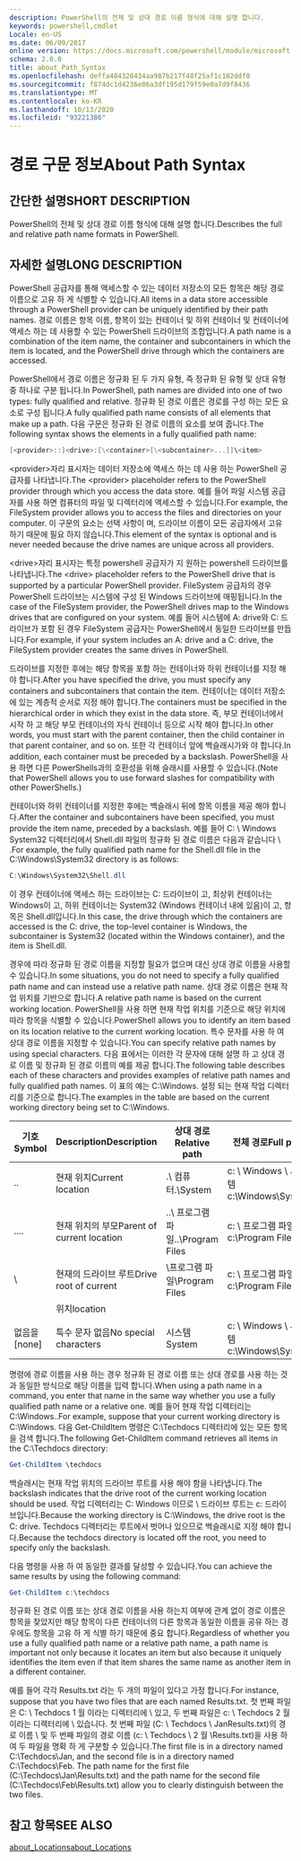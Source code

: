 ```yaml
---
description: PowerShell의 전체 및 상대 경로 이름 형식에 대해 설명 합니다.
keywords: powershell,cmdlet
Locale: en-US
ms.date: 06/09/2017
online version: https://docs.microsoft.com/powershell/module/microsoft.powershell.core/about/about_path_syntax?view=powershell-6&WT.mc_id=ps-gethelp
schema: 2.0.0
title: about_Path_Syntax
ms.openlocfilehash: deffa484328434aa987b217f48f25af1c182ddf0
ms.sourcegitcommit: f874dc1d4236e06a3df195d179f59e0a7d9f8436
ms.translationtype: MT
ms.contentlocale: ko-KR
ms.lasthandoff: 10/13/2020
ms.locfileid: "93221386"
---
```

# <a name="about-path-syntax"></a><span data-ttu-id="a8f65-104">경로 구문 정보</span><span class="sxs-lookup"><span data-stu-id="a8f65-104">About Path Syntax</span></span>

## <a name="short-description"></a><span data-ttu-id="a8f65-105">간단한 설명</span><span class="sxs-lookup"><span data-stu-id="a8f65-105">SHORT DESCRIPTION</span></span>
<span data-ttu-id="a8f65-106">PowerShell의 전체 및 상대 경로 이름 형식에 대해 설명 합니다.</span><span class="sxs-lookup"><span data-stu-id="a8f65-106">Describes the full and relative path name formats in  PowerShell.</span></span>

## <a name="long-description"></a><span data-ttu-id="a8f65-107">자세한 설명</span><span class="sxs-lookup"><span data-stu-id="a8f65-107">LONG DESCRIPTION</span></span>

<span data-ttu-id="a8f65-108">PowerShell 공급자를 통해 액세스할 수 있는 데이터 저장소의 모든 항목은 해당 경로 이름으로 고유 하 게 식별할 수 있습니다.</span><span class="sxs-lookup"><span data-stu-id="a8f65-108">All items in a data store accessible through a PowerShell provider can be uniquely identified by their path names.</span></span> <span data-ttu-id="a8f65-109">경로 이름은 항목 이름, 항목이 있는 컨테이너 및 하위 컨테이너 및 컨테이너에 액세스 하는 데 사용할 수 있는 PowerShell 드라이브의 조합입니다.</span><span class="sxs-lookup"><span data-stu-id="a8f65-109">A path name is a combination of the item name, the container and subcontainers in which the item is located, and the PowerShell drive through which the containers are accessed.</span></span>

<span data-ttu-id="a8f65-110">PowerShell에서 경로 이름은 정규화 된 두 가지 유형, 즉 정규화 된 유형 및 상대 유형 중 하나로 구분 됩니다.</span><span class="sxs-lookup"><span data-stu-id="a8f65-110">In PowerShell, path names are divided into one of two types: fully qualified and relative.</span></span> <span data-ttu-id="a8f65-111">정규화 된 경로 이름은 경로를 구성 하는 모든 요소로 구성 됩니다.</span><span class="sxs-lookup"><span data-stu-id="a8f65-111">A fully qualified path name consists of all elements that make up a path.</span></span> <span data-ttu-id="a8f65-112">다음 구문은 정규화 된 경로 이름의 요소를 보여 줍니다.</span><span class="sxs-lookup"><span data-stu-id="a8f65-112">The following syntax shows the elements in a fully qualified path name:</span></span>

```powershell
[<provider>::]<drive>:[\<container>[\<subcontainer>...]]\<item>
```

<span data-ttu-id="a8f65-113">\<provider\>자리 표시자는 데이터 저장소에 액세스 하는 데 사용 하는 PowerShell 공급자를 나타냅니다.</span><span class="sxs-lookup"><span data-stu-id="a8f65-113">The \<provider\> placeholder refers to the PowerShell provider through which you access the data store.</span></span> <span data-ttu-id="a8f65-114">예를 들어 파일 시스템 공급자를 사용 하면 컴퓨터의 파일 및 디렉터리에 액세스할 수 있습니다.</span><span class="sxs-lookup"><span data-stu-id="a8f65-114">For example, the FileSystem provider allows you to access the files and directories on your computer.</span></span> <span data-ttu-id="a8f65-115">이 구문의 요소는 선택 사항이 며, 드라이브 이름이 모든 공급자에서 고유 하기 때문에 필요 하지 않습니다.</span><span class="sxs-lookup"><span data-stu-id="a8f65-115">This element of the syntax is optional and is never needed because the drive names are unique across all providers.</span></span>

<span data-ttu-id="a8f65-116">\<drive\>자리 표시자는 특정 powershell 공급자가 지 원하는 powershell 드라이브를 나타냅니다.</span><span class="sxs-lookup"><span data-stu-id="a8f65-116">The \<drive\> placeholder refers to the PowerShell drive that is supported by a particular PowerShell provider.</span></span> <span data-ttu-id="a8f65-117">FileSystem 공급자의 경우 PowerShell 드라이브는 시스템에 구성 된 Windows 드라이브에 매핑됩니다.</span><span class="sxs-lookup"><span data-stu-id="a8f65-117">In the case of the FileSystem provider, the PowerShell drives map to the Windows drives that are configured on your system.</span></span> <span data-ttu-id="a8f65-118">예를 들어 시스템에 A: drive와 C: 드라이브가 포함 된 경우 FileSystem 공급자는 PowerShell에서 동일한 드라이브를 만듭니다.</span><span class="sxs-lookup"><span data-stu-id="a8f65-118">For example, if your system includes an A: drive and a C: drive, the FileSystem provider creates the same drives in PowerShell.</span></span>

<span data-ttu-id="a8f65-119">드라이브를 지정한 후에는 해당 항목을 포함 하는 컨테이너와 하위 컨테이너를 지정 해야 합니다.</span><span class="sxs-lookup"><span data-stu-id="a8f65-119">After you have specified the drive, you must specify any containers and subcontainers that contain the item.</span></span> <span data-ttu-id="a8f65-120">컨테이너는 데이터 저장소에 있는 계층적 순서로 지정 해야 합니다.</span><span class="sxs-lookup"><span data-stu-id="a8f65-120">The containers must be specified in the hierarchical order in which they exist in the data store.</span></span> <span data-ttu-id="a8f65-121">즉, 부모 컨테이너에서 시작 하 고 해당 부모 컨테이너의 자식 컨테이너 등으로 시작 해야 합니다.</span><span class="sxs-lookup"><span data-stu-id="a8f65-121">In other words, you must start with the parent container, then the child container in that parent container, and so on.</span></span> <span data-ttu-id="a8f65-122">또한 각 컨테이너 앞에 백슬래시가와 야 합니다.</span><span class="sxs-lookup"><span data-stu-id="a8f65-122">In addition, each container must be preceded by a backslash.</span></span> <span data-ttu-id="a8f65-123">PowerShell을 사용 하면 다른 PowerShells과의 호환성을 위해 슬래시를 사용할 수 있습니다.</span><span class="sxs-lookup"><span data-stu-id="a8f65-123">(Note that PowerShell allows you to use forward slashes for compatibility with other PowerShells.)</span></span>

<span data-ttu-id="a8f65-124">컨테이너와 하위 컨테이너를 지정한 후에는 백슬래시 뒤에 항목 이름을 제공 해야 합니다.</span><span class="sxs-lookup"><span data-stu-id="a8f65-124">After the container and subcontainers have been specified, you must provide the item name, preceded by a backslash.</span></span> <span data-ttu-id="a8f65-125">예를 들어 C: \\ Windows System32 디렉터리에서 Shell.dll 파일의 정규화 된 경로 이름은 다음과 같습니다 \\ .</span><span class="sxs-lookup"><span data-stu-id="a8f65-125">For example, the fully qualified path name for the Shell.dll file in the C:\\Windows\\System32 directory is as follows:</span></span>

```powershell
C:\Windows\System32\Shell.dll
```

<span data-ttu-id="a8f65-126">이 경우 컨테이너에 액세스 하는 드라이브는 C: 드라이브이 고, 최상위 컨테이너는 Windows이 고, 하위 컨테이너는 System32 (Windows 컨테이너 내에 있음)이 고, 항목은 Shell.dll입니다.</span><span class="sxs-lookup"><span data-stu-id="a8f65-126">In this case, the drive through which the containers are accessed is the C: drive, the top-level container is Windows, the subcontainer is System32 (located within the Windows container), and the item is Shell.dll.</span></span>

<span data-ttu-id="a8f65-127">경우에 따라 정규화 된 경로 이름을 지정할 필요가 없으며 대신 상대 경로 이름을 사용할 수 있습니다.</span><span class="sxs-lookup"><span data-stu-id="a8f65-127">In some situations, you do not need to specify a fully qualified path name and can instead use a relative path name.</span></span> <span data-ttu-id="a8f65-128">상대 경로 이름은 현재 작업 위치를 기반으로 합니다.</span><span class="sxs-lookup"><span data-stu-id="a8f65-128">A relative path name is based on the current working location.</span></span> <span data-ttu-id="a8f65-129">PowerShell을 사용 하면 현재 작업 위치를 기준으로 해당 위치에 따라 항목을 식별할 수 있습니다.</span><span class="sxs-lookup"><span data-stu-id="a8f65-129">PowerShell allows you to identify an item based on its location relative to the current working location.</span></span> <span data-ttu-id="a8f65-130">특수 문자를 사용 하 여 상대 경로 이름을 지정할 수 있습니다.</span><span class="sxs-lookup"><span data-stu-id="a8f65-130">You can specify relative path names by using special characters.</span></span> <span data-ttu-id="a8f65-131">다음 표에서는 이러한 각 문자에 대해 설명 하 고 상대 경로 이름 및 정규화 된 경로 이름의 예를 제공 합니다.</span><span class="sxs-lookup"><span data-stu-id="a8f65-131">The following table describes each of these characters and provides examples of relative path names and fully qualified path names.</span></span> <span data-ttu-id="a8f65-132">이 표의 예는 C:\Windows. 설정 되는 현재 작업 디렉터리를 기준으로 합니다.</span><span class="sxs-lookup"><span data-stu-id="a8f65-132">The examples in the table are based on the current working directory being set to C:\Windows.</span></span>

|<span data-ttu-id="a8f65-133">기호</span><span class="sxs-lookup"><span data-stu-id="a8f65-133">Symbol</span></span>|<span data-ttu-id="a8f65-134">Description</span><span class="sxs-lookup"><span data-stu-id="a8f65-134">Description</span></span>               |<span data-ttu-id="a8f65-135">상대 경로</span><span class="sxs-lookup"><span data-stu-id="a8f65-135">Relative path</span></span>    |<span data-ttu-id="a8f65-136">전체 경로</span><span class="sxs-lookup"><span data-stu-id="a8f65-136">Full path</span></span>          |
|------|--------------------------|-----------------|-------------------|
|<span data-ttu-id="a8f65-137">.</span><span class="sxs-lookup"><span data-stu-id="a8f65-137">.</span></span>     |<span data-ttu-id="a8f65-138">현재 위치</span><span class="sxs-lookup"><span data-stu-id="a8f65-138">Current location</span></span>          |<span data-ttu-id="a8f65-139">.\\ 컴퓨터</span><span class="sxs-lookup"><span data-stu-id="a8f65-139">.\\System</span></span>        |<span data-ttu-id="a8f65-140">c: \\ Windows \\ 시스템</span><span class="sxs-lookup"><span data-stu-id="a8f65-140">c:\\Windows\\System</span></span>|
|<span data-ttu-id="a8f65-141">..</span><span class="sxs-lookup"><span data-stu-id="a8f65-141">..</span></span>    |<span data-ttu-id="a8f65-142">현재 위치의 부모</span><span class="sxs-lookup"><span data-stu-id="a8f65-142">Parent of current location</span></span>|<span data-ttu-id="a8f65-143">..\\ 프로그램 파일</span><span class="sxs-lookup"><span data-stu-id="a8f65-143">..\\Program Files</span></span>|<span data-ttu-id="a8f65-144">c: \\ 프로그램 파일</span><span class="sxs-lookup"><span data-stu-id="a8f65-144">c:\\Program Files</span></span>  |
|\     |<span data-ttu-id="a8f65-145">현재의 드라이브 루트</span><span class="sxs-lookup"><span data-stu-id="a8f65-145">Drive root of current</span></span>     |<span data-ttu-id="a8f65-146">\\프로그램 파일</span><span class="sxs-lookup"><span data-stu-id="a8f65-146">\\Program Files</span></span>  |<span data-ttu-id="a8f65-147">c: \\ 프로그램 파일</span><span class="sxs-lookup"><span data-stu-id="a8f65-147">c:\\Program Files</span></span>  |
|      |<span data-ttu-id="a8f65-148">위치</span><span class="sxs-lookup"><span data-stu-id="a8f65-148">location</span></span>                  |                 |                   |
|<span data-ttu-id="a8f65-149">없음을</span><span class="sxs-lookup"><span data-stu-id="a8f65-149">[none]</span></span>|<span data-ttu-id="a8f65-150">특수 문자 없음</span><span class="sxs-lookup"><span data-stu-id="a8f65-150">No special characters</span></span>     |<span data-ttu-id="a8f65-151">시스템</span><span class="sxs-lookup"><span data-stu-id="a8f65-151">System</span></span>           |<span data-ttu-id="a8f65-152">c: \\ Windows \\ 시스템</span><span class="sxs-lookup"><span data-stu-id="a8f65-152">c:\\Windows\\System</span></span>|

<span data-ttu-id="a8f65-153">명령에 경로 이름을 사용 하는 경우 정규화 된 경로 이름 또는 상대 경로를 사용 하는 것과 동일한 방식으로 해당 이름을 입력 합니다.</span><span class="sxs-lookup"><span data-stu-id="a8f65-153">When using a path name in a command, you enter that name in the same way whether you use a fully qualified path name or a relative one.</span></span> <span data-ttu-id="a8f65-154">예를 들어 현재 작업 디렉터리는 C:\Windows..</span><span class="sxs-lookup"><span data-stu-id="a8f65-154">For example, suppose that your current working directory is C:\Windows.</span></span> <span data-ttu-id="a8f65-155">다음 Get-ChildItem 명령은 C:\Techdocs 디렉터리에 있는 모든 항목을 검색 합니다.</span><span class="sxs-lookup"><span data-stu-id="a8f65-155">The following Get-ChildItem command retrieves all items in the C:\Techdocs directory:</span></span>

```powershell
Get-ChildItem \techdocs
```

<span data-ttu-id="a8f65-156">백슬래시는 현재 작업 위치의 드라이브 루트를 사용 해야 함을 나타냅니다.</span><span class="sxs-lookup"><span data-stu-id="a8f65-156">The backslash indicates that the drive root of the current working location should be used.</span></span> <span data-ttu-id="a8f65-157">작업 디렉터리는 C: Windows 이므로 \\ 드라이브 루트는 c: 드라이브입니다.</span><span class="sxs-lookup"><span data-stu-id="a8f65-157">Because the working directory is C:\\Windows, the drive root is the C: drive.</span></span> <span data-ttu-id="a8f65-158">Techdocs 디렉터리는 루트에서 벗어나 있으므로 백슬래시로 지정 해야 합니다.</span><span class="sxs-lookup"><span data-stu-id="a8f65-158">Because the techdocs directory is located off the root, you need to specify only the backslash.</span></span>

<span data-ttu-id="a8f65-159">다음 명령을 사용 하 여 동일한 결과를 달성할 수 있습니다.</span><span class="sxs-lookup"><span data-stu-id="a8f65-159">You can achieve the same results by using the following command:</span></span>

```powershell
Get-ChildItem c:\techdocs
```

<span data-ttu-id="a8f65-160">정규화 된 경로 이름 또는 상대 경로 이름을 사용 하는지 여부에 관계 없이 경로 이름은 항목을 찾았지만 해당 항목이 다른 컨테이너의 다른 항목과 동일한 이름을 공유 하는 경우에도 항목을 고유 하 게 식별 하기 때문에 중요 합니다.</span><span class="sxs-lookup"><span data-stu-id="a8f65-160">Regardless of whether you use a fully qualified path name or a relative path name, a path name is important not only because it locates an item but also because it uniquely identifies the item even if that item shares the same name as another item in a different container.</span></span>

<span data-ttu-id="a8f65-161">예를 들어 각각 Results.txt 라는 두 개의 파일이 있다고 가정 합니다.</span><span class="sxs-lookup"><span data-stu-id="a8f65-161">For instance, suppose that you have two files that are each named Results.txt.</span></span>
<span data-ttu-id="a8f65-162">첫 번째 파일은 C: \\ Techdocs 1 월 이라는 디렉터리에 \\ 있고, 두 번째 파일은 c: \\ Techdocs 2 월 이라는 디렉터리에 \\ 있습니다. 첫 번째 파일 (C: \\ Techdocs \\ JanResults.txt)의 경로 이름 \\ 및 두 번째 파일의 경로 이름 (c: \\ Techdocs \\ 2 월 \\Results.txt)을 사용 하 여 두 파일을 명확 하 게 구분할 수 있습니다.</span><span class="sxs-lookup"><span data-stu-id="a8f65-162">The first file is in a directory named C:\\Techdocs\\Jan, and the second file is in a directory named C:\\Techdocs\\Feb. The path name for the first file (C:\\Techdocs\\Jan\\Results.txt) and the path name for the second file (C:\\Techdocs\\Feb\\Results.txt) allow you to clearly distinguish between the two files.</span></span>

## <a name="see-also"></a><span data-ttu-id="a8f65-163">참고 항목</span><span class="sxs-lookup"><span data-stu-id="a8f65-163">SEE ALSO</span></span>

[<span data-ttu-id="a8f65-164">about_Locations</span><span class="sxs-lookup"><span data-stu-id="a8f65-164">about_Locations</span></span>](about_Locations.md)
